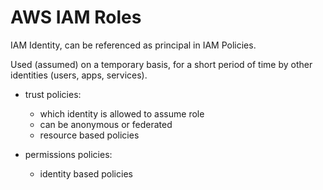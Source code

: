# AWS IAM Roles

IAM Identity, can be referenced as principal in IAM Policies. 

Used (assumed) on a temporary basis, for a short period of time by other identities (users, apps, services).

- trust policies:
    - which identity is allowed to assume role
    - can be anonymous or federated
    - resource based policies

- permissions policies:
    - identity based policies
